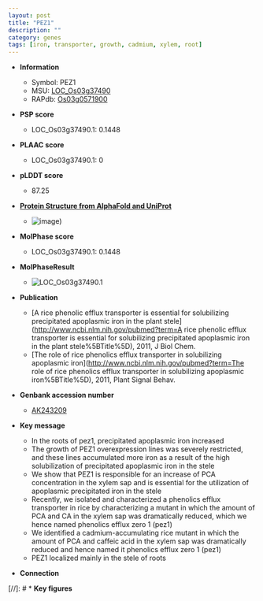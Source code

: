 ```yaml
---
layout: post
title: "PEZ1"
description: ""
category: genes
tags: [iron, transporter, growth, cadmium, xylem, root]
---
```


* **Information**  
    + Symbol: PEZ1  
    + MSU: [LOC_Os03g37490](http://rice.plantbiology.msu.edu/cgi-bin/ORF_infopage.cgi?orf=LOC_Os03g37490)  
    + RAPdb: [Os03g0571900](http://rapdb.dna.affrc.go.jp/viewer/gbrowse_details/irgsp1?name=Os03g0571900)  

* **PSP score**  
    + LOC_Os03g37490.1: 0.1448 

* **PLAAC score**  
    + LOC_Os03g37490.1: 0 

* **pLDDT score**
    + 87.25

* **[Protein Structure from AlphaFold and UniProt](https://www.uniprot.org/uniprotkb/Q10HY1/entry#structure)**
    + ![image](https://ricepsp.github.io/images/Q1/AF-Q10HY1-F1.png))

* **MolPhase score**
    + LOC_Os03g37490.1: 0.1448

* **MolPhaseResult**
    + ![LOC_Os03g37490.1](https://ricepsp.github.io/pictures/LOC_Os03g/LOC_Os03g37490.1.png)

* **Publication**  
    + [A rice phenolic efflux transporter is essential for solubilizing precipitated apoplasmic iron in the plant stele](http://www.ncbi.nlm.nih.gov/pubmed?term=A rice phenolic efflux transporter is essential for solubilizing precipitated apoplasmic iron in the plant stele%5BTitle%5D), 2011, J Biol Chem.
    + [The role of rice phenolics efflux transporter in solubilizing apoplasmic iron](http://www.ncbi.nlm.nih.gov/pubmed?term=The role of rice phenolics efflux transporter in solubilizing apoplasmic iron%5BTitle%5D), 2011, Plant Signal Behav.

* **Genbank accession number**  
    + [AK243209](http://www.ncbi.nlm.nih.gov/nuccore/AK243209)

* **Key message**  
    + In the roots of pez1, precipitated apoplasmic iron increased
    + The growth of PEZ1 overexpression lines was severely restricted, and these lines accumulated more iron as a result of the high solubilization of precipitated apoplasmic iron in the stele
    + We show that PEZ1 is responsible for an increase of PCA concentration in the xylem sap and is essential for the utilization of apoplasmic precipitated iron in the stele
    + Recently, we isolated and characterized a phenolics efflux transporter in rice by characterizing a mutant in which the amount of PCA and CA in the xylem sap was dramatically reduced, which we hence named phenolics efflux zero 1 (pez1)
    + We identified a cadmium-accumulating rice mutant in which the amount of PCA and caffeic acid in the xylem sap was dramatically reduced and hence named it phenolics efflux zero 1 (pez1)
    + PEZ1 localized mainly in the stele of roots

* **Connection**  

[//]: # * **Key figures**  


